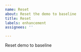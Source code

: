 ```yaml
---
name: Reset
about: Reset the demo to baseline
title: Reset
labels: enhancement
assignees: ''

---
```


Reset demo to baseline
